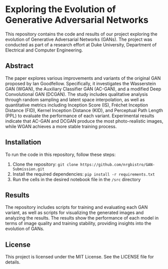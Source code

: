# Exploring the Evolution of Generative Adversarial Networks
This repository contains the code and results of our project exploring the evolution of Generative Adversarial Networks (GANs). The project was conducted as part of a research effort at Duke University, Department of Electrical and Computer Engineering.

## Abstract
The paper explores various improvements and variants of the original GAN proposed by Ian Goodfellow. Specifically, it investigates the Wasserstein GAN (WGAN), the Auxiliary Classifier GAN (AC-GAN), and a modified Deep Convolutional GAN (DCGAN). The study includes qualitative analysis through random sampling and latent space interpolation, as well as quantitative metrics including Inception Score (IS), Fréchet Inception Distance (FID), Kernel Inception Distance (KID), and Perceptual Path Length (PPL) to evaluate the performance of each variant. Experimental results indicate that AC-GAN and DCGAN produce the most photo-realistic images, while WGAN achieves a more stable training process.

## Installation
To run the code in this repository, follow these steps:

1. Clone the repository: `git clone https://github.com/nrgbistro/GAN-Submission.git`
2. Install the required dependencies: `pip install -r requirements.txt`
2. Run the cells in the desired notebook file in the `/src` directory

## Results
The repository includes scripts for training and evaluating each GAN variant, as well as scripts for visualizing the generated images and analyzing the results. The results show the performance of each model in terms of image quality and training stability, providing insights into the evolution of GANs.

## License
This project is licensed under the MIT License. See the LICENSE file for details.